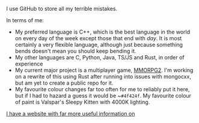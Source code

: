 I use GitHub to store all my terrible mistakes.

In terms of me:
- My preferred language is C++, which is the best language in the world on every day of the week except those that end with *day*.  It is most certainly a very flexible language, although just because something bends doesn't mean you should keep bending it.
- My other languages are C, Python, Java, TS/JS and Rust, in order of experience
- My current major project is a multiplayer game, [MMORPG2](https://github.com/AlexGarrity/MMORPG2).  I'm working on a rewrite of this using Rust after running into issues with mongocxx, but am yet to create a public repo for it.
- My favourite colour changes far too often for me to reliably put it here, but if I had to hazard a guess it would be ~`#4f424f`.  My favourite colour of paint is Valspar's Sleepy Kitten with 4000K lighting.

[I have a website with far more useful information on](https://agarrity.com)
